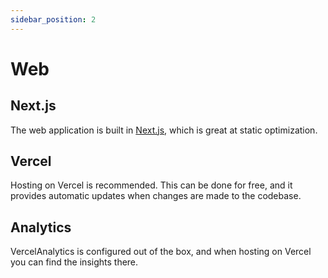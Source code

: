 ```yaml
---
sidebar_position: 2
---
```


# Web

## Next.js

The web application is built in [Next.js](https://nextjs.org/), which is great at static optimization.

## Vercel

Hosting on Vercel is recommended. This can be done for free, and it provides automatic updates when changes are made to the codebase.

## Analytics

VercelAnalytics is configured out of the box, and when hosting on Vercel you can find the insights there.
